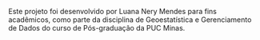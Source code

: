 Este projeto foi desenvolvido por Luana Nery Mendes para fins acadêmicos, como parte da disciplina de Geoestatística e Gerenciamento de Dados do curso de Pós-graduação da PUC Minas. 

